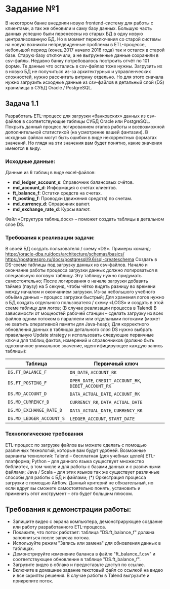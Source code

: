 # Задание №1
В некотором банке внедрили новую frontend-систему для работы с клиентами, а так же обновили и саму базу данных. Большую часть данных успешно были перенесены из старых БД в одну новую централизованную БД.  Но в момент переключения со старой системы на новую возникли непредвиденные проблемы в ETL-процессе, небольшой период (конец 2017 начало 2018 года) так и остался в старой базе. Старую базу отключили, а не выгруженные данные сохранили в csv-файлы. Недавно банку потребовалось построить отчёт по 101 форме. Те данные что остались в csv-файлах тоже нужны. Загрузить их в новую БД не получиться из-за архитектурных и управленческих сложностей, нужно рассчитать витрину отдельно. Но для этого сначала нужно загрузить исходные данные из csv-файлов в детальный слой (DS) хранилища в СУБД Oracle / PostgreSQL.

## Задача 1.1
Разработать ETL-процесс для загрузки «банковских» данных из csv-файлов в соответствующие таблицы СУБД Oracle или PostgreSQL. Покрыть данный процесс логированием этапов работы и всевозможной дополнительной статистикой (на усмотрение вашей фантазии). В исходных файлах могут быть ошибки в виде некорректных форматах значений. Но глядя на эти значения вам будет понятно, какие значения имеются в виду.

### Исходные данные:
Данные из 6 таблиц в виде excel-файлов:
- **md_ledger_account_s**: Справочник балансовых счётов.
- **md_account_d**: Информация о счетах клиентов.
- **ft_balance_f**: Остатки средств на счетах.
- **ft_posting_f**: Проводки (движения средств) по счетам.
- **md_currency_d**: Справочник валют.
- **md_exchange_rate_d**: Курсы валют.
    
Файл «Структура таблиц.docx» – поможет создать таблицы в детальном слое DS.

### Требования к реализации задачи:
В своей БД создать пользователя / схему «DS».
Примеры команд:
https://oracle-dba.ru/docs/architecture/schemas/basics/
https://postgrespro.ru/docs/postgresql/9.6/sql-createschema
Создать в DS-схеме таблицы под загрузку данных из csv-файлов.
Начало и окончание работы процесса загрузки данных должно логироваться в специальную логовую таблицу. Эту таблицу нужно придумать самостоятельно;
После логирования о начале загрузки добавить таймер (паузу) на 5 секунд, чтобы чётко видеть разницу во времени между началом и окончанием загрузки. Из-за небольшого учебного объёма данных – процесс загрузки быстрый;
Для хранения логов нужно в БД создать отдельного пользователя / схему «LOGS» и создать в этой схеме таблицу для логов;
(В случае реализации процесса в Talend) В зависимости от мощностей рабочей станции – сделать загрузку из всех файлов одним потоком в параллели или отдельными потоками (может не хватить оперативной памяти для Java-heap);
Для корректного обновления данных в таблицах детального слоя DS нужно выбрать правильную Update strategy и использовать следующие первичные ключи для таблиц фактов, измерений и справочников (должно быть однозначное уникальное значение, идентифицирующее каждую запись таблицы):

| Таблица                | Первичный ключ                           |
|------------------------|------------------------------------------|
| `DS.FT_BALANCE_F`      | `ON_DATE`, `ACCOUNT_RK`                  |
| `DS.FT_POSTING_F`      | `OPER_DATE`, `CREDIT_ACCOUNT_RK`, `DEBET_ACCOUNT_RK` |
| `DS.MD_ACCOUNT_D`      | `DATA_ACTUAL_DATE`, `ACCOUNT_RK`         |
| `DS.MD_CURRENCY_D`     | `CURRENCY_RK`, `DATA_ACTUAL_DATE`        |
| `DS.MD_EXCHANGE_RATE_D`| `DATA_ACTUAL_DATE`, `CURRENCY_RK`        |
| `DS.MD_LEDGER_ACCOUNT_S`| `LEDGER_ACCOUNT`, `START_DATE`          |


### Технологические требования
ETL-процесс по загрузке файлов вы можете сделать с помощью различных технологий, которые вам будут удобней. Возможные варианты технологий:
Talend – бесплатная (для учебных целей) ETL-платформа;
Python – для данного языка существует множество библиотек, в том числе и для работы с базами данных и с различными файлами;
Java / Scala – для этих языков так же существует различные способы для работы с БД и файлами;
(*) Оркестрация процесса загрузки с помощью Airflow. Данный критерий не обязательный, но если вдруг вы сможете самостоятельно понять, установить и применить этот инструмент – это будет большим плюсом.

## Требования к демонстрации работы:
- Запишите видео с экрана компьютера, демонстрирующее создание или работу разработанного ETL-процесса.
- Покажите, что поток работает: таблица "DS.ft_balance_f" должна заполниться после запуска потока.
- Используйте режим "Запись или замена" для обновления данных в таблицах.
- Демонстрируйте изменение баланса в файле "ft_balance_f.csv" и соответствующее обновление в таблице "DS.ft_balance_f".
- Загрузите видео в облако и предоставьте доступ по ссылке.
- Включите в домашнее задание текстовый файл со ссылкой на видео и все скрипты решения. В случае работы в Talend выгрузите и прикрепите поток.
